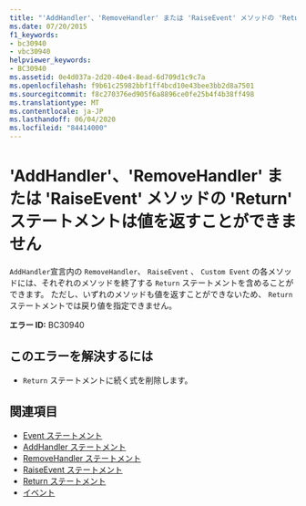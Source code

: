 ```yaml
---
title: "'AddHandler'、'RemoveHandler' または 'RaiseEvent' メソッドの 'Return' ステートメントは値を返すことができません"
ms.date: 07/20/2015
f1_keywords:
- bc30940
- vbc30940
helpviewer_keywords:
- BC30940
ms.assetid: 0e4d037a-2d20-40e4-8ead-6d709d1c9c7a
ms.openlocfilehash: f9b61c25982bbf1ff4bcd10e43bee3bb2d8a7501
ms.sourcegitcommit: f8c270376ed905f6a8896ce0fe25b4f4b38ff498
ms.translationtype: MT
ms.contentlocale: ja-JP
ms.lasthandoff: 06/04/2020
ms.locfileid: "84414000"
---
```

# <a name="return-statement-in-an-addhandler-removehandler-or-raiseevent-method-cannot-return-a-value"></a>'AddHandler'、'RemoveHandler' または 'RaiseEvent' メソッドの 'Return' ステートメントは値を返すことができません
`AddHandler`宣言内の `RemoveHandler`、 `RaiseEvent` 、 `Custom Event` の各メソッドには、それぞれのメソッドを終了する `Return` ステートメントを含めることができます。 ただし、いずれのメソッドも値を返すことができないため、 `Return` ステートメントでは戻り値を指定できません。  
  
 **エラー ID:** BC30940  
  
## <a name="to-correct-this-error"></a>このエラーを解決するには  
  
- `Return` ステートメントに続く式を削除します。  
  
## <a name="see-also"></a>関連項目

- [Event ステートメント](../language-reference/statements/event-statement.md)
- [AddHandler ステートメント](../language-reference/statements/addhandler-statement.md)
- [RemoveHandler ステートメント](../language-reference/statements/removehandler-statement.md)
- [RaiseEvent ステートメント](../language-reference/statements/raiseevent-statement.md)
- [Return ステートメント](../language-reference/statements/return-statement.md)
- [イベント](../programming-guide/language-features/events/index.md)
